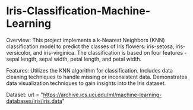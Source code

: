# Iris-Classification-Machine-Learning
Overview: 
This project implements a k-Nearest Neighbors (KNN) classification model to predict the classes of Iris flowers: iris-setosa, iris-versicolor, and iris-virginica. The classification is based on four features - sepal length, sepal width, petal length, and petal width.

Features:
Utilizes the KNN algorithm for classification.
Includes data cleaning techniques to handle missing or inconsistent data.
Demonstrates data visualization techniques to gain insights into the Iris dataset.

Dataset: 
url  = "https://archive.ics.uci.edu/ml/machine-learning-databases/iris/iris.data"
